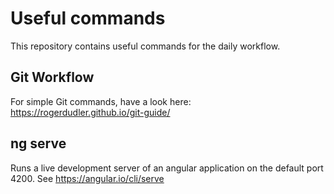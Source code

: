 # Useful commands

This repository contains useful commands for the daily workflow.

## Git Workflow
For simple Git commands, have a look here: https://rogerdudler.github.io/git-guide/

## ng serve
Runs a live development server of an angular application on the default port 4200. See https://angular.io/cli/serve
